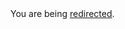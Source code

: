 <html><body>You are being <a href="https://dan.cunning.cc/ruby-on-rails/aws-s3-browser.html.md">redirected</a>.</body></html>